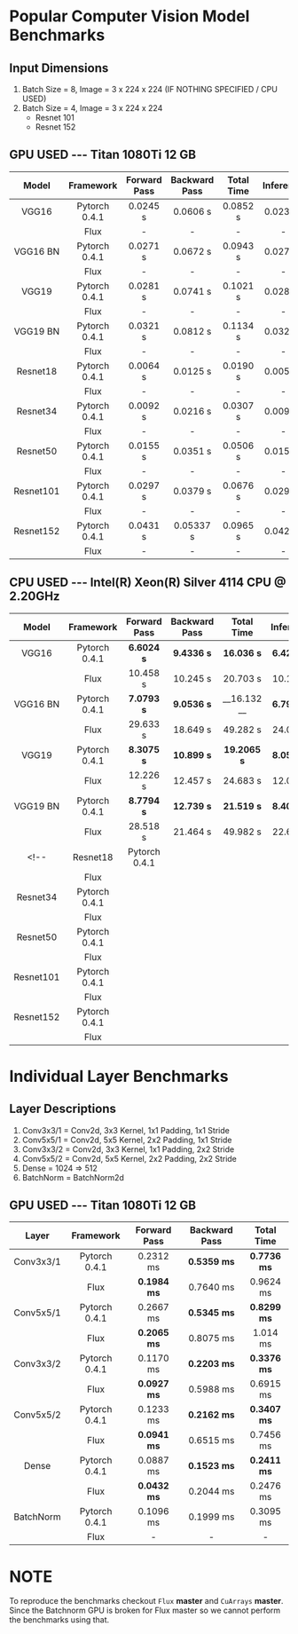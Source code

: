# Popular Computer Vision Model Benchmarks

## Input Dimensions
1. Batch Size = 8, Image = 3 x 224 x 224 (IF NOTHING SPECIFIED / CPU USED)
2. Batch Size = 4, Image = 3 x 224 x 224
    * Resnet 101
    * Resnet 152

## GPU USED --- Titan 1080Ti 12 GB
|Model|Framework|Forward Pass|Backward Pass|Total Time|Inference|
|:---:|:---:|:---:|:---:|:---:|:---:|
|VGG16|Pytorch 0.4.1|0.0245 s|0.0606 s|0.0852 s|0.0234 s|
||Flux|-|-|-|-|
|VGG16 BN|Pytorch 0.4.1|0.0271 s|0.0672 s|0.0943 s|0.0273 s|
||Flux|-|-|-|-|
|VGG19|Pytorch 0.4.1|0.0281 s|0.0741 s|0.1021 s|0.0280 s|
||Flux|-|-|-|-|
|VGG19 BN|Pytorch 0.4.1|0.0321 s|0.0812 s|0.1134 s|0.0325 s|
||Flux|-|-|-|-|
|Resnet18|Pytorch 0.4.1|0.0064 s|0.0125 s|0.0190 s|0.0050 s|
||Flux|-|-|-|-|
|Resnet34|Pytorch 0.4.1|0.0092 s|0.0216 s|0.0307 s|0.0092 s|
||Flux|-|-|-|-|
|Resnet50|Pytorch 0.4.1|0.0155 s|0.0351 s|0.0506 s|0.0152 s|
||Flux|-|-|-|-|
|Resnet101|Pytorch 0.4.1|0.0297 s|0.0379 s|0.0676 s|0.0298 s|
||Flux|-|-|-|-|
|Resnet152|Pytorch 0.4.1|0.0431 s|0.05337 s|0.0965 s|0.0429 s|
||Flux|-|-|-|-|

## CPU USED --- Intel(R) Xeon(R) Silver 4114 CPU @ 2.20GHz
|Model|Framework|Forward Pass|Backward Pass|Total Time|Inference|
|:---:|:---:|:---:|:---:|:---:|:---:|
|VGG16|Pytorch 0.4.1|__6.6024 s__|__9.4336 s__|__16.036 s__|__6.4216 s__|
||Flux|10.458 s|10.245 s|20.703 s|10.111 s|
|VGG16 BN|Pytorch 0.4.1|__7.0793 s__|__9.0536 s__|__16.132 __|__6.7909 s__|
||Flux|29.633 s|18.649 s|49.282 s|24.047 s|
|VGG19|Pytorch 0.4.1|__8.3075 s__|__10.899 s__|__19.2065 s__|__8.0593 s__|
||Flux|12.226 s|12.457 s|24.683 s|12.029 s|
|VGG19 BN|Pytorch 0.4.1|__8.7794 s__|__12.739 s__|__21.519 s__|__8.4044 s__|
||Flux|28.518 s|21.464 s|49.982 s|22.649 s|
<!-- |Resnet18|Pytorch 0.4.1|||||
||Flux|||||
|Resnet34|Pytorch 0.4.1|||||
||Flux|||||
|Resnet50|Pytorch 0.4.1|||||
||Flux|||||
|Resnet101|Pytorch 0.4.1|||||
||Flux|||||
|Resnet152|Pytorch 0.4.1|||||
||Flux||||| -->

# Individual Layer Benchmarks

## Layer Descriptions
1. Conv3x3/1 = Conv2d, 3x3 Kernel, 1x1 Padding, 1x1 Stride
2. Conv5x5/1 = Conv2d, 5x5 Kernel, 2x2 Padding, 1x1 Stride
3. Conv3x3/2 = Conv2d, 3x3 Kernel, 1x1 Padding, 2x2 Stride
4. Conv5x5/2 = Conv2d, 5x5 Kernel, 2x2 Padding, 2x2 Stride
5. Dense = 1024 => 512
6. BatchNorm = BatchNorm2d

## GPU USED --- Titan 1080Ti 12 GB
|Layer|Framework|Forward Pass|Backward Pass|Total Time|
|:---:|:---:|:---:|:---:|:---:|
|Conv3x3/1|Pytorch 0.4.1|0.2312 ms|__0.5359 ms__|__0.7736 ms__|
||Flux|__0.1984 ms__|0.7640 ms|0.9624 ms|
|Conv5x5/1|Pytorch 0.4.1|0.2667 ms|__0.5345 ms__|__0.8299 ms__|
||Flux|__0.2065 ms__|0.8075 ms|1.014 ms|
|Conv3x3/2|Pytorch 0.4.1|0.1170 ms|__0.2203 ms__|__0.3376 ms__|
||Flux|__0.0927 ms__|0.5988 ms|0.6915 ms|
|Conv5x5/2|Pytorch 0.4.1|0.1233 ms|__0.2162 ms__|__0.3407 ms__|
||Flux|__0.0941 ms__|0.6515 ms|0.7456 ms|
|Dense|Pytorch 0.4.1|0.0887 ms|__0.1523 ms__|__0.2411 ms__|
||Flux|__0.0432 ms__|0.2044 ms|0.2476 ms|
|BatchNorm|Pytorch 0.4.1|0.1096 ms|0.1999 ms|0.3095 ms|
||Flux|-|-|-|

<!-- ## CPU USED --- Intel(R) Xeon(R) Silver 4114 CPU @ 2.20GHz
|Layer|Framework|Forward Pass|Backward Pass|Total Time|
|:---:|:---:|:---:|:---:|:---:|
|Conv3x3/1|Pytorch 0.4.1||||
||Flux||||
|Conv5x5/1|Pytorch 0.4.1||||
||Flux||||
|Conv3x3/2|Pytorch 0.4.1||||
||Flux||||
|Conv5x5/2|Pytorch 0.4.1||||
||Flux||||
|Dense|Pytorch 0.4.1||||
||Flux||||
|BatchNorm|Pytorch 0.4.1||||
||Flux|||| -->

# NOTE

To reproduce the benchmarks checkout `Flux` __master__ and `CuArrays` __master__.
Since the Batchnorm GPU is broken for Flux master so we cannot perform the benchmarks using that.
